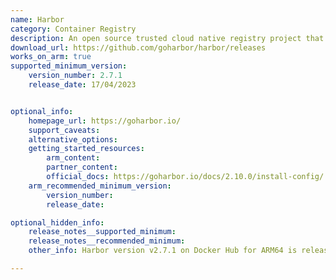 ```yaml
---
name: Harbor
category: Container Registry
description: An open source trusted cloud native registry project that stores, signs, and scans content.
download_url: https://github.com/goharbor/harbor/releases
works_on_arm: true
supported_minimum_version:
    version_number: 2.7.1
    release_date: 17/04/2023


optional_info:
    homepage_url: https://goharbor.io/
    support_caveats:
    alternative_options:
    getting_started_resources:
        arm_content:
        partner_content:
        official_docs: https://goharbor.io/docs/2.10.0/install-config/
    arm_recommended_minimum_version:
        version_number:
        release_date:

optional_hidden_info:
    release_notes__supported_minimum:
    release_notes__recommended_minimum:
    other_info: Harbor version v2.7.1 on Docker Hub for ARM64 is released by Bitnami. Some of the Docker images are [harbor-core](https://hub.docker.com/layers/bitnami/harbor-core/2.7.1/images/sha256-b80969a6711911ce399dcd9d31823a79c97be9169dde5a45264d3ead3c0baa1c?context=explore), [harbor-registry](https://hub.docker.com/layers/bitnami/harbor-registry/2.7.1/images/sha256-3aa6b709d8068906e3609257e90e27637b24bbdffd4b65c98d74b8285456cecc?context=explore), [harbor-registryctl](https://hub.docker.com/layers/bitnami/harbor-registryctl/2.7.1/images/sha256-4caeaefc6bcf6bd48effdb43830223bb984c4f4fb52bd7bfaf83232bd227aea6?context=explore) and [harbor-jobservice](https://hub.docker.com/layers/bitnami/harbor-jobservice/2.7.1/images/sha256-8b223e692788817dc23decd2bc465808497e04538d6b03dfd6b34312c3e2848b?context=explore) all confirming the release date for ARM64. Deployed Harbor using BitnamiCharts on a Kubernetes cluster, where bitnamicharts/harbor v20.0.0 (CHART VERSION) and harbor v2.10.0 (APP VERSION) work successfully. The CHART VERSION was released on 04/03/2024. Please note that older versions of bitnamicharts/harbor from v19.0.0 to v16.0.0 do not support ARM64 and the status of the pods for these versions shows ImagePullBackOff, ErrImagePull and CrashLoopBackOff.

---
```

